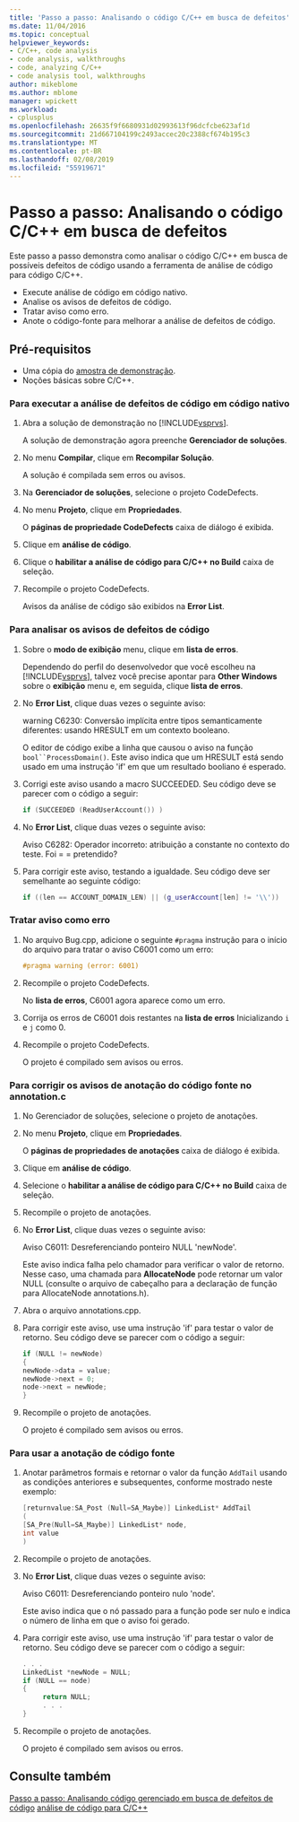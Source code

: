```yaml
---
title: 'Passo a passo: Analisando o código C/C++ em busca de defeitos'
ms.date: 11/04/2016
ms.topic: conceptual
helpviewer_keywords:
- C/C++, code analysis
- code analysis, walkthroughs
- code, analyzing C/C++
- code analysis tool, walkthroughs
author: mikeblome
ms.author: mblome
manager: wpickett
ms.workload:
- cplusplus
ms.openlocfilehash: 26635f9f6680931d02993613f96dcfcbe623af1d
ms.sourcegitcommit: 21d667104199c2493accec20c2388cf674b195c3
ms.translationtype: MT
ms.contentlocale: pt-BR
ms.lasthandoff: 02/08/2019
ms.locfileid: "55919671"
---
```

# <a name="walkthrough-analyzing-cc-code-for-defects"></a>Passo a passo: Analisando o código C/C++ em busca de defeitos

Este passo a passo demonstra como analisar o código C/C++ em busca de possíveis defeitos de código usando a ferramenta de análise de código para código C/C++.

- Execute análise de código em código nativo.
- Analise os avisos de defeitos de código.
- Tratar aviso como erro.
- Anote o código-fonte para melhorar a análise de defeitos de código.

## <a name="prerequisites"></a>Pré-requisitos

- Uma cópia do [amostra de demonstração](../code-quality/demo-sample.md).
- Noções básicas sobre C/C++.

### <a name="to-run-code-defect-analysis-on-native-code"></a>Para executar a análise de defeitos de código em código nativo

1. Abra a solução de demonstração no [!INCLUDE[vsprvs](../code-quality/includes/vsprvs_md.md)].

     A solução de demonstração agora preenche **Gerenciador de soluções**.

2. No menu **Compilar**, clique em **Recompilar Solução**.

     A solução é compilada sem erros ou avisos.

3. Na **Gerenciador de soluções**, selecione o projeto CodeDefects.

4. No menu **Projeto**, clique em **Propriedades**.

     O **páginas de propriedade CodeDefects** caixa de diálogo é exibida.

5. Clique em **análise de código**.

6. Clique o **habilitar a análise de código para C/C++ no Build** caixa de seleção.

7. Recompile o projeto CodeDefects.

     Avisos da análise de código são exibidos na **Error List**.

### <a name="to-analyze-code-defect-warnings"></a>Para analisar os avisos de defeitos de código

1. Sobre o **modo de exibição** menu, clique em **lista de erros**.

     Dependendo do perfil do desenvolvedor que você escolheu na [!INCLUDE[vsprvs](../code-quality/includes/vsprvs_md.md)], talvez você precise apontar para **Other Windows** sobre o **exibição** menu e, em seguida, clique **lista de erros**.

2. No **Error List**, clique duas vezes o seguinte aviso:

     warning C6230: Conversão implícita entre tipos semanticamente diferentes: usando HRESULT em um contexto booleano.

     O editor de código exibe a linha que causou o aviso na função `bool``ProcessDomain()`. Este aviso indica que um HRESULT está sendo usado em uma instrução 'if' em que um resultado booliano é esperado.

3. Corrigi este aviso usando a macro SUCCEEDED. Seu código deve se parecer com o código a seguir:

   ```cpp
   if (SUCCEEDED (ReadUserAccount()) )
   ```

4. No **Error List**, clique duas vezes o seguinte aviso:

     Aviso C6282: Operador incorreto: atribuição a constante no contexto do teste. Foi = = pretendido?

5. Para corrigir este aviso, testando a igualdade. Seu código deve ser semelhante ao seguinte código:

   ```cpp
   if ((len == ACCOUNT_DOMAIN_LEN) || (g_userAccount[len] != '\\'))
   ```

### <a name="to-treat-warning-as-an-error"></a>Tratar aviso como erro

1. No arquivo Bug.cpp, adicione o seguinte `#pragma` instrução para o início do arquivo para tratar o aviso C6001 como um erro:

   ```cpp
   #pragma warning (error: 6001)
   ```

2. Recompile o projeto CodeDefects.

     No **lista de erros**, C6001 agora aparece como um erro.

3. Corrija os erros de C6001 dois restantes na **lista de erros** Inicializando `i` e `j` como 0.

4. Recompile o projeto CodeDefects.

     O projeto é compilado sem avisos ou erros.

### <a name="to-correct-the-source-code-annotation-warnings-in-annotationc"></a>Para corrigir os avisos de anotação do código fonte no annotation.c

1. No Gerenciador de soluções, selecione o projeto de anotações.

2. No menu **Projeto**, clique em **Propriedades**.

     O **páginas de propriedades de anotações** caixa de diálogo é exibida.

3. Clique em **análise de código**.

4. Selecione o **habilitar a análise de código para C/C++ no Build** caixa de seleção.

5. Recompile o projeto de anotações.

6. No **Error List**, clique duas vezes o seguinte aviso:

     Aviso C6011: Desreferenciando ponteiro NULL 'newNode'.

     Este aviso indica falha pelo chamador para verificar o valor de retorno. Nesse caso, uma chamada para **AllocateNode** pode retornar um valor NULL (consulte o arquivo de cabeçalho para a declaração de função para AllocateNode annotations.h).

7. Abra o arquivo annotations.cpp.

8. Para corrigir este aviso, use uma instrução 'if' para testar o valor de retorno. Seu código deve se parecer com o código a seguir:

   ```cpp
   if (NULL != newNode)
   {
   newNode->data = value;
   newNode->next = 0;
   node->next = newNode;
   }
   ```

9. Recompile o projeto de anotações.

     O projeto é compilado sem avisos ou erros.

### <a name="to-use-source-code-annotation"></a>Para usar a anotação de código fonte

1. Anotar parâmetros formais e retornar o valor da função `AddTail` usando as condições anteriores e subsequentes, conforme mostrado neste exemplo:

   ```cpp
   [returnvalue:SA_Post (Null=SA_Maybe)] LinkedList* AddTail
   (
   [SA_Pre(Null=SA_Maybe)] LinkedList* node,
   int value
   )
   ```

2. Recompile o projeto de anotações.

3. No **Error List**, clique duas vezes o seguinte aviso:

     Aviso C6011: Desreferenciando ponteiro nulo 'node'.

     Este aviso indica que o nó passado para a função pode ser nulo e indica o número de linha em que o aviso foi gerado.

4. Para corrigir este aviso, use uma instrução 'if' para testar o valor de retorno. Seu código deve se parecer com o código a seguir:

   ```cpp
   . . .
   LinkedList *newNode = NULL;
   if (NULL == node)
   {
        return NULL;
        . . .
   }
   ```

5. Recompile o projeto de anotações.

     O projeto é compilado sem avisos ou erros.

## <a name="see-also"></a>Consulte também

[Passo a passo: Analisando código gerenciado em busca de defeitos de código](../code-quality/walkthrough-analyzing-managed-code-for-code-defects.md)
[análise de código para C/C++](../code-quality/code-analysis-for-c-cpp-overview.md)